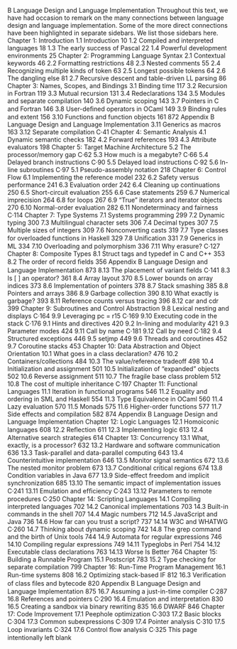 B
Language Design and Language
Implementation
Throughout this text, we have had occasion to remark on the many connections
between language design and language implementation. Some of the more direct
connections have been highlighted in separate sidebars. We list those sidebars
here.
Chapter 1: Introduction
1.1
Introduction
10
1.2
Compiled and interpreted languages
18
1.3
The early success of Pascal
22
1.4
Powerful development environments
25
Chapter 2: Programming Language Syntax
2.1
Contextual keywords
46
2.2
Formatting restrictions
48
2.3
Nested comments
55
2.4
Recognizing multiple kinds of token
63
2.5
Longest possible tokens
64
2.6
The dangling else
81
2.7
Recursive descent and table-driven LL parsing
86
Chapter 3: Names, Scopes, and Bindings
3.1
Binding time
117
3.2
Recursion in Fortran
119
3.3
Mutual recursion
131
3.4
Redeclarations
134
3.5
Modules and separate compilation
140
3.6
Dynamic scoping
143
3.7
Pointers in C and Fortran
146
3.8
User-deﬁned operators in OCaml
149
3.9
Binding rules and extent
156
3.10
Functions and function objects
161
872
Appendix B Language Design and Language Implementation
3.11
Generics as macros
163
3.12
Separate compilation
C·41
Chapter 4: Semantic Analysis
4.1
Dynamic semantic checks
182
4.2
Forward references
193
4.3
Attribute evaluators
198
Chapter 5: Target Machine Architecture
5.2
The processor/memory gap
C·62
5.3
How much is a megabyte?
C·66
5.4
Delayed branch instructions
C·90
5.5
Delayed load instructions
C·92
5.6
In-line subroutines
C·97
5.1
Pseudo-assembly notation
218
Chapter 6: Control Flow
6.1
Implementing the reference model
232
6.2
Safety versus performance
241
6.3
Evaluation order
242
6.4
Cleaning up continuations
250
6.5
Short-circuit evaluation
255
6.6
Case statements
259
6.7
Numerical imprecision
264
6.8
for loops
267
6.9
“True” iterators and iterator objects
270
6.10
Normal-order evaluation
282
6.11
Nondeterminacy and fairness
C·114
Chapter 7: Type Systems
7.1
Systems programming
299
7.2
Dynamic typing
300
7.3
Multilingual character sets
306
7.4
Decimal types
307
7.5
Multiple sizes of integers
309
7.6
Nonconverting casts
319
7.7
Type classes for overloaded functions in Haskell
329
7.8
Uniﬁcation
331
7.9
Generics in ML
334
7.10
Overloading and polymorphism
336
7.11
Why erasure?
C·127
Chapter 8: Composite Types
8.1
Struct tags and typedef in C and C++
353
8.2
The order of record ﬁelds
356
Appendix B Language Design and Language Implementation
873
8.13
The placement of variant ﬁelds
C·141
8.3
Is [ ] an operator?
361
8.4
Array layout
370
8.5
Lower bounds on array indices
373
8.6
Implementation of pointers
378
8.7
Stack smashing
385
8.8
Pointers and arrays
386
8.9
Garbage collection
390
8.10
What exactly is garbage?
393
8.11
Reference counts versus tracing
396
8.12
car and cdr
399
Chapter 9: Subroutines and Control Abstraction
9.8
Lexical nesting and displays
C·164
9.9
Leveraging pc = r15
C·169
9.10
Executing code in the stack
C·176
9.1
Hints and directives
420
9.2
In-lining and modularity
421
9.3
Parameter modes
424
9.11
Call by name
C·181
9.12
Call by need
C·182
9.4
Structured exceptions
446
9.5
setjmp
449
9.6
Threads and coroutines
452
9.7
Coroutine stacks
453
Chapter 10: Data Abstraction and Object Orientation
10.1
What goes in a class declaration?
476
10.2
Containers/collections
484
10.3
The value/reference tradeoff
498
10.4
Initialization and assignment
501
10.5
Initialization of “expanded” objects
502
10.6
Reverse assignment
511
10.7
The fragile base class problem
512
10.8
The cost of multiple inheritance
C·197
Chapter 11: Functional Languages
11.1
Iteration in functional programs
546
11.2
Equality and ordering in SML and Haskell
554
11.3
Type Equivalence in OCaml
560
11.4
Lazy evaluation
570
11.5
Monads
575
11.6
Higher-order functions
577
11.7
Side effects and compilation
582
874
Appendix B Language Design and Language Implementation
Chapter 12: Logic Languages
12.1
Homoiconic languages
608
12.2
Reﬂection
611
12.3
Implementing logic
613
12.4
Alternative search strategies
614
Chapter 13: Concurrency
13.1
What, exactly, is a processor?
632
13.2
Hardware and software communication
636
13.3
Task-parallel and data-parallel computing
643
13.4
Counterintuitive implementation
646
13.5
Monitor signal semantics
672
13.6
The nested monitor problem
673
13.7
Conditional critical regions
674
13.8
Condition variables in Java
677
13.9
Side-effect freedom and implicit synchronization
685
13.10
The semantic impact of implementation issues
C·241
13.11
Emulation and efﬁciency
C·243
13.12
Parameters to remote procedures
C·250
Chapter 14: Scripting Languages
14.1
Compiling interpreted languages
702
14.2
Canonical implementations
703
14.3
Built-in commands in the shell
707
14.4
Magic numbers
712
14.5
JavaScript and Java
736
14.6
How far can you trust a script?
737
14.14
W3C and WHATWG
C·260
14.7
Thinking about dynamic scoping
742
14.8
The grep command and the birth of Unix tools
744
14.9
Automata for regular expressions
746
14.10
Compiling regular expressions
749
14.11
Typeglobs in Perl
754
14.12
Executable class declarations
763
14.13
Worse Is Better
764
Chapter 15: Building a Runnable Program
15.1
Postscript
783
15.2
Type checking for separate compilation
799
Chapter 16: Run-Time Program Management
16.1
Run-time systems
808
16.2
Optimizing stack-based IF
812
16.3
Veriﬁcation of class ﬁles and bytecode
820
Appendix B Language Design and Language Implementation
875
16.7
Assuming a just-in-time compiler
C·287
16.8
References and pointers
C·290
16.4
Emulation and interpretation
830
16.5
Creating a sandbox via binary rewriting
835
16.6
DWARF
846
Chapter 17: Code Improvement
17.1
Peephole optimization
C·303
17.2
Basic blocks
C·304
17.3
Common subexpressions
C·309
17.4
Pointer analysis
C·310
17.5
Loop invariants
C·324
17.6
Control ﬂow analysis
C·325
This page intentionally left blank
